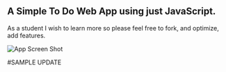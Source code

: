 ## A Simple To Do Web App using just JavaScript.
As a student I wish to learn more so please feel free to fork, and optimize, add features.

![App Screen Shot](https://dhanishgajjar.github.io/js-to-do/git/sc.png)


#SAMPLE UPDATE
